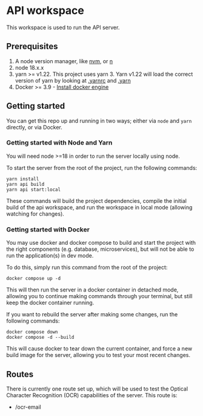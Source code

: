 # API workspace
This workspace is used to run the API server.

## Prerequisites
1. A node version manager, like [nvm](https://formulae.brew.sh/formula/nvm), or [n](https://github.com/tj/n)
2. node 18.x.x
3. yarn >= v1.22. This project uses yarn 3. Yarn v1.22 will load the correct version of yarn by looking at [.yarnrc](./../.yarnrc.yml) and [.yarn](./../yarn)
4. Docker >= 3.9 - [Install docker engine](https://docs.docker.com/engine/install/) 

## Getting started
You can get this repo up and running in two ways; either via `node` and `yarn` directly, or via Docker.

### Getting started with Node and Yarn
You will need node >=18 in order to run the server locally using node.

To start the server from the root of the project, run the following commands:
```
yarn install
yarn api build
yarn api start:local
```
These commands will build the project dependencies, compile the initial build of the api workspace, and run the workspace in local mode (allowing watching for changes).

### Getting started with Docker
You may use docker and docker compose to build and start the project with the right components (e.g. database, microservices), but will not be able to run the application(s) in dev mode.

To do this, simply run this command from the root of the project:
```
docker compose up -d
```

This will then run the server in a docker container in detached mode, allowing you to continue making commands through your terminal, but still keep the docker container running.

If you want to rebuild the server after making some changes, run the following commands:

```
docker compose down
docker compose -d --build
```

This will cause docker to tear down the current container, and force a new build image for the server, allowing you to test your most recent changes.

## Routes
There is currently one route set up, which will be used to test the Optical Character Recognition (OCR) capabilities of the server. This route is:
 * /ocr-email